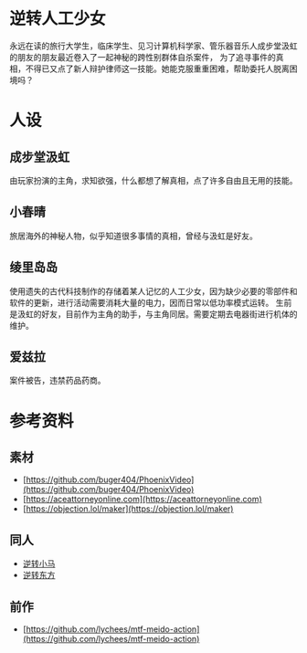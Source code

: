 # 逆转人工少女
永远在读的旅行大学生，临床学生、见习计算机科学家、管乐器音乐人成步堂汲虹的朋友的朋友最近卷入了一起神秘的跨性别群体自杀案件，
为了追寻事件的真相，不得已又点了新人辩护律师这一技能。她能克服重重困难，帮助委托人脱离困境吗？

# 人设
## 成步堂汲虹
由玩家扮演的主角，求知欲强，什么都想了解真相，点了许多自由且无用的技能。

## 小春晴
旅居海外的神秘人物，似乎知道很多事情的真相，曾经与汲虹是好友。

## 绫里岛岛
使用遗失的古代科技制作的存储着某人记忆的人工少女，因为缺少必要的零部件和软件的更新，进行活动需要消耗大量的电力，因而日常以低功率模式运转。
生前是汲虹的好友，目前作为主角的助手，与主角同居。需要定期去电器街进行机体的维护。

## 爱兹拉
案件被告，违禁药品药商。

## 

# 参考资料
## 素材
- [https://github.com/buger404/PhoenixVideo](https://github.com/buger404/PhoenixVideo)
- [https://aceattorneyonline.com](https://aceattorneyonline.com)
- [https://objection.lol/maker](https://objection.lol/maker)

## 同人
- [逆转小马](https://www.bilibili.com/video/BV18b411b7ci)
- [逆转东方](https://www.bilibili.com/video/BV1Ds4y1t7ff)

## 前作
- [https://github.com/lychees/mtf-meido-action](https://github.com/lychees/mtf-meido-action)

